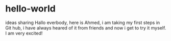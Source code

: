 # hello-world
ideas sharing
Hallo everbody, here is Ahmed, i am taking my first steps in Git hub, i have always heared of it from friends and now i get to try it myself. I am very excited!
